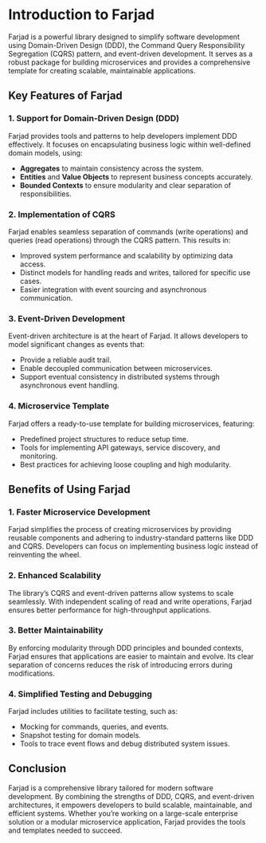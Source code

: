# Introduction to Farjad
Farjad is a powerful library designed to simplify software development using Domain-Driven Design (DDD), the Command Query Responsibility Segregation (CQRS) pattern, and event-driven development. It serves as a robust package for building microservices and provides a comprehensive template for creating scalable, maintainable applications.

## Key Features of Farjad

### 1. Support for Domain-Driven Design (DDD)
Farjad provides tools and patterns to help developers implement DDD effectively. It focuses on encapsulating business logic within well-defined domain models, using:
- **Aggregates** to maintain consistency across the system.
- **Entities** and **Value Objects** to represent business concepts accurately.
- **Bounded Contexts** to ensure modularity and clear separation of responsibilities.

### 2. Implementation of CQRS
Farjad enables seamless separation of commands (write operations) and queries (read operations) through the CQRS pattern. This results in:
- Improved system performance and scalability by optimizing data access.
- Distinct models for handling reads and writes, tailored for specific use cases.
- Easier integration with event sourcing and asynchronous communication.

### 3. Event-Driven Development
Event-driven architecture is at the heart of Farjad. It allows developers to model significant changes as events that:
- Provide a reliable audit trail.
- Enable decoupled communication between microservices.
- Support eventual consistency in distributed systems through asynchronous event handling.

### 4. Microservice Template
Farjad offers a ready-to-use template for building microservices, featuring:
- Predefined project structures to reduce setup time.
- Tools for implementing API gateways, service discovery, and monitoring.
- Best practices for achieving loose coupling and high modularity.

## Benefits of Using Farjad

### 1. Faster Microservice Development
Farjad simplifies the process of creating microservices by providing reusable components and adhering to industry-standard patterns like DDD and CQRS. Developers can focus on implementing business logic instead of reinventing the wheel.

### 2. Enhanced Scalability
The library’s CQRS and event-driven patterns allow systems to scale seamlessly. With independent scaling of read and write operations, Farjad ensures better performance for high-throughput applications.

### 3. Better Maintainability
By enforcing modularity through DDD principles and bounded contexts, Farjad ensures that applications are easier to maintain and evolve. Its clear separation of concerns reduces the risk of introducing errors during modifications.

### 4. Simplified Testing and Debugging
Farjad includes utilities to facilitate testing, such as:
- Mocking for commands, queries, and events.
- Snapshot testing for domain models.
- Tools to trace event flows and debug distributed system issues.

## Conclusion
Farjad is a comprehensive library tailored for modern software development. By combining the strengths of DDD, CQRS, and event-driven architectures, it empowers developers to build scalable, maintainable, and efficient systems. Whether you’re working on a large-scale enterprise solution or a modular microservice application, Farjad provides the tools and templates needed to succeed.
